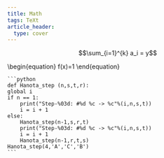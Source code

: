 ```yaml
---
title: Math
tags: TeXt
article_header:
  type: cover
---
```

$$\sum_{i=1}^{k} a_i = y$$

\begin{equation}
    f(x)=1
\end{equation}

    ```python
    def Hanota_step (n,s,t,r):
    global i
    if n == 1:
        print("Step-%03d: #%d %c -> %c"%(i,n,s,t))
        i = i + 1
    else:
        Hanota_step(n-1,s,r,t)
        print("Step-%03d: #%d %c -> %c"%(i,n,s,t))
        i = i + 1
        Hanota_step(n-1,r,t,s)
    Hanota_step(4,'A','C','B')
    ```
